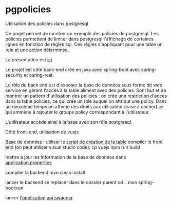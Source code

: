 # pgpolicies
Utilisation des policies dans postgresql

Ce projet permet de montrer un exemple des policies de postgresql.
Les policies permettent de limiter dans postgresql l'affichage de certaines lignes en fonction de règles sql.
Ces règles s'appliquant pour une table un role et une action déterminée.

La présentation est [ici](https://github.com/ptcherniati/pgpolicies/blob/master/doc/droits%20postgresql.odp)

Le projet est côté back-end créé en java avec spring-boot avec spring-security et spring-rest.

Le rôle du back end est d'exposer la base de données sous forme de web service en gérant l'accès à la table aliment avec des policies. Sont but et de montrer un pattern d'utilisation des policies : on crée une restriction d'accès dans la table policies, ce qui crée un role auquel on attribut une policy. Dans un deuxième temps on affecte des droits aux utilisateur (case à cocher) ce qui ammène à rajouter le groupe policy correspondant à l'utilisateur.

L'utilisateur accède ainsi à la base avec son rôle postgresql.



Côté front-end, utilisation de vuejs

Base de données : utiliser le [script de création de la table](https://github.com/ptcherniati/pgpolicies/blob/master/src/main/resources/data.sql)
compiler le front end (on peut utiliser visual studio code):
  cp vuejs
  npm run build

mettre à jour les information de la base de données dans [application.properties](https://github.com/ptcherniati/pgpolicies/blob/master/src/main/resources/application.properties)

compiler la backend 
  mvn clean install

lancer le backend
se replacer dans le dossier parent 
  cd ..
  mvn spring-boot:run

lancer [l'application](http://localhost:9090/static/index.html)
[api swagger](http://localhost:9090/swagger-ui.html)



